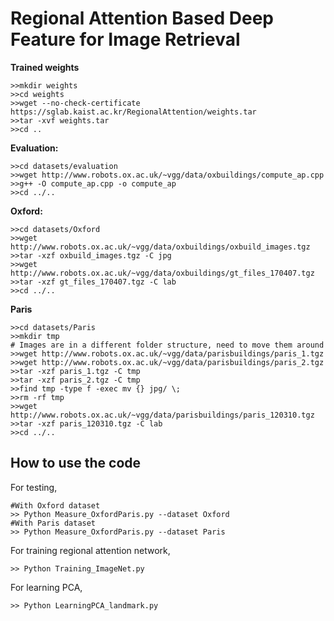 # Regional Attention Based Deep Feature for Image Retrieval


**Trained weights**
```
>>mkdir weights
>>cd weights
>>wget --no-check-certificate https://sglab.kaist.ac.kr/RegionalAttention/weights.tar
>>tar -xvf weights.tar
>>cd ..
```



**Evaluation:**
```
>>cd datasets/evaluation
>>wget http://www.robots.ox.ac.uk/~vgg/data/oxbuildings/compute_ap.cpp
>>g++ -O compute_ap.cpp -o compute_ap
>>cd ../..
```

**Oxford:**
```
>>cd datasets/Oxford
>>wget http://www.robots.ox.ac.uk/~vgg/data/oxbuildings/oxbuild_images.tgz
>>tar -xzf oxbuild_images.tgz -C jpg
>>wget http://www.robots.ox.ac.uk/~vgg/data/oxbuildings/gt_files_170407.tgz
>>tar -xzf gt_files_170407.tgz -C lab
>>cd ../..
```

**Paris**
```
>>cd datasets/Paris
>>mkdir tmp
# Images are in a different folder structure, need to move them around
>>wget http://www.robots.ox.ac.uk/~vgg/data/parisbuildings/paris_1.tgz
>>wget http://www.robots.ox.ac.uk/~vgg/data/parisbuildings/paris_2.tgz
>>tar -xzf paris_1.tgz -C tmp
>>tar -xzf paris_2.tgz -C tmp
>>find tmp -type f -exec mv {} jpg/ \;
>>rm -rf tmp
>>wget http://www.robots.ox.ac.uk/~vgg/data/parisbuildings/paris_120310.tgz
>>tar -xzf paris_120310.tgz -C lab
>>cd ../..
```

How to use the code
--------------------------------------------------------------------------------------------------
For testing, 
```
#With Oxford dataset
>> Python Measure_OxfordParis.py --dataset Oxford
#With Paris dataset
>> Python Measure_OxfordParis.py --dataset Paris
```
For training regional attention network,
```
>> Python Training_ImageNet.py
```
For learning PCA,
```
>> Python LearningPCA_landmark.py
```
